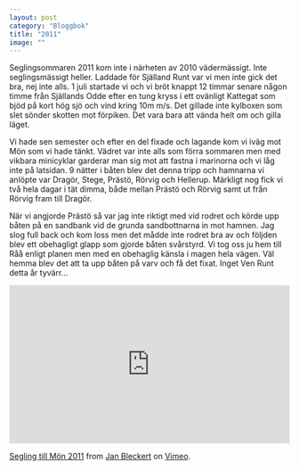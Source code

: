 ```yaml
---
layout: post
category: "Bloggbok"
title: "2011"
image: ""
---
```


Seglingsommaren 2011 kom inte i närheten av 2010 vädermässigt. Inte seglingsmässigt heller. Laddade för Själland Runt var vi men inte gick det bra, nej inte alls. 1 juli startade vi och vi bröt knappt 12 timmar senare någon timme från Själlands Odde efter en tung kryss i ett ovänligt Kattegat som bjöd på kort hög sjö och vind kring 10m m/s. Det gillade inte kylboxen som slet sönder skotten mot förpiken. Det vara bara att vända helt om och gilla läget.

Vi hade sen semester och efter en del fixade och lagande kom vi iväg mot Mön som vi hade tänkt. Vädret var inte alls som förra sommaren men med vikbara minicyklar garderar man sig mot att fastna i marinorna och vi låg inte på latsidan. 9 nätter i båten blev det denna tripp och hamnarna vi anlöpte var Dragör, Stege, Prästö, Rörvig och Hellerup. Märkligt nog fick vi två hela dagar i tät dimma, både mellan Prästö och Rörvig samt ut från Rörvig fram till Dragör.

När vi angjorde Prästö så var jag inte riktigt med vid rodret och körde upp båten på en sandbank vid de grunda sandbottnarna in mot hamnen. Jag slog full back och kom loss men det mådde inte rodret bra av och följden blev ett obehagligt glapp som gjorde båten svårstyrd. Vi tog oss ju hem till Råå enligt planen men med en obehaglig känsla i magen hela vägen. Väl hemma blev det att ta upp båten på varv och få det fixat. Inget Ven Runt detta år tyvärr...

<div style="padding:56.25% 0 0 0;position:relative;"><iframe src="https://player.vimeo.com/video/84714010" style="position:absolute;top:0;left:0;width:100%;height:100%;" frameborder="0" allow="autoplay; fullscreen; picture-in-picture" allowfullscreen></iframe></div><script src="https://player.vimeo.com/api/player.js"></script>
<p><a href="https://vimeo.com/84714010">Segling till M&ouml;n 2011</a> from <a href="https://vimeo.com/janbleckert">Jan Bleckert</a> on <a href="https://vimeo.com">Vimeo</a>.</p>